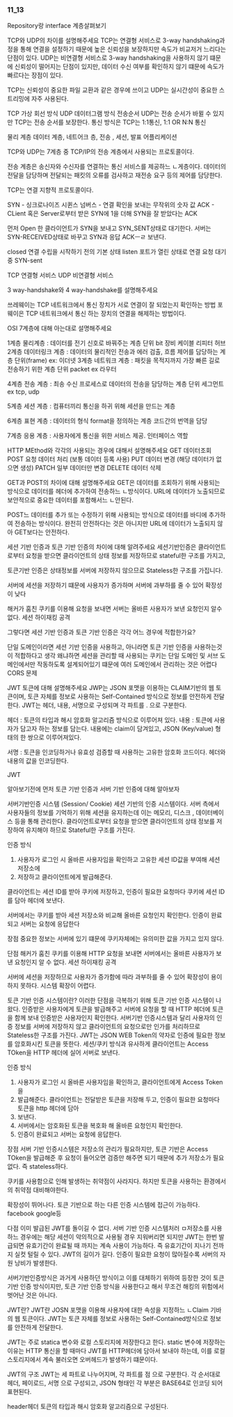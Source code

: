 ### 11_13

Repository랑 interface 계층살펴보기


TCP와 UDP의 차이를 설명해주세요
TCP는 연결형 서비스로 3-way handshaking과정을 통해 연결을 설정하기 때문에 높은 신뢰성을
보장하지만 속도가 비교저거 느리다는 단점이 있다. 
UDP는 비연결형 서비스로 3-way handshaking을 사용하지 않기 떄문에 신뢰성이 떨어지는
단점이 있지만, 데이터 수신 여부를 확인하지 않기 떄문에 속도가 빠르다는 장점이 있다. 

TCP는 신뢰성이 중요한 파일 교환과 같은 경우에 쓰이고 UDP는 실시간성이 중요한
스트리밍에 자주 사용된다. 

TCP 가상 회선 방식 UDP 데이터그램 방식
전송순서 UDP는 전송 순서가 바뀔 수 있지만 TCP는 전송 순서를 보장한다. 
통신 방식은 TCP는 1:1통신, 1:1 OR N:N 통신

물리 계층 데이터 계층, 네트어크 층, 전송 , 세션, 발표 어플리케이션

TCP와 UDP는 7계층 중 TCP/IP의 전송 계층에서 사용되는 프로토콜이다. 

전송 계층은 송신자와 수신자를 연결하는 통신 서비스를 제공하느 ㄴ게층이다. 
데이터의 전달을 담당하며 전달되는 패킷의 오류를 검사하고 재전송 요구 등의 제어를 
담당한다. 

TCP는 연결 지향적 프로토콜이다. 

SYN - 싱크로나이즈 시퀸스 넘버스 - 연결 확인을 보내는 무작위의 숫자 값
ACK - CLient 혹은 Server로부터 받은 SYN에 1을 더해 SYN을 잘 받았다는 ACK

먼저 Open 한 클라이언트가 SYN을 보내고 SYN_SENT상태로 대기한다. 
서버는 SYN-RECEIVED상태로 바꾸고 SYN과 응답 ACKㅡㄹ 보낸다. 

closed 연결 수립을 시작하기 전의 기본 상태
listen 포트가 열린 상태로 연결 요청 대기 중
SYN-sent 

TCP 연결형 서비스 
UDP 비연결형 서비스 

3 way-handshake와 4 way-handshake를 설명해주세요

쓰레웨이는 TCP 네트워크에서 통신 장치가 서로 연결이 잘 되었는지 확인하는 방법
포웨이은 TCP 네트워크에서 통신 하는 장치의 연결을 해제하는 방법이다. 

OSI 7계층에 대해 아는대로 설명해주세요

1계층 물리계층 : 데이터를 전기 신호로 바꿔주는 계층 단위 bit 장비 케이블 리피터 허브
2계층 데이터링크 계층 : 데이터의 물리적인 전송과 에러 검출, 흐름 제어를 담당하는 계층
단위(frame) ex: 이더넷
3계층 네트워크 계층 : 패킷을 목적지까지 가장 빠른 길로 전송하기 위한 계층
단위 packet ex 라우터

4계층 전송 계층 : 최송 수신 프로세스로 데이터의 전송을 담당하는 계층 
단위 세그먼트 ex tcp, udp

5계층 세션 계층 : 컴퓨터끼리 통신을 하귀 위해 세션을 만드는 계층

6계층 표현 계층 : 데이터의 형식 format을 정의하는 계층 코드간의 번역을 담당

7계층 응용 계층 : 사용자에게 통신을 위한 서비스 제공. 인터페이스 역할


HTTP MEthod와 각각의 사용되는 경우에 대해서 설명해주세요
GET 데이터조회
POST 요청 데이터 처리 (보통 데이터 등록 사용)
PUT 데이터 변경 (해당 데이터가 없으면 생성)
PATCH 일부 데이터만 변경
DELETE 데이터 삭제

GET과 POST의 차이에 대해 설명해주세요
GET은 데이터를 조회하기 위해 사용되는 방식으로 데이터를 헤더에 추가하여 전송하느 ㄴ방식이다. 
URL에 데이터가 노출되므로 보안적으로 중요한 데이터를 포함해서느 ㄴ안된다. 

POST느 데이터를 추가 또는 수정하기 위해 사용되는 방식으로 데이터를 바디에 
추가하여 전송하는 방식이다. 
완전히 안전하다는 것은 아니지만 URL에 데이터가 노출되지 않아 GET보다는 안전하다. 

세션 기반 인증과 토큰 기반 인증의 차이에 대해 알려주세요
세션기반인증은 클라이언트로부터 요청을 받으면 클라이언트의 상태 정보를 저장하므로 
stateful한 구조를 가지고, 

토큰기반 인증은 상태정보를 서버에 저장하지 않으므로 Stateless한 구조를 가집니다. 


서버에 세션을 저장하기 떄문에 사용자가 증가하며 서버에 과부하를 줄 수 있어 
확장성이 낮다

해커가 훔친 쿠키를 이용해 요청을 보내면 서버는 올바른 사용자가 보낸 요청인지 알수 없다. 
세션 하이재킹 공격

그렇다면 세션 기반 인증과 토큰 기반 인증은 각각 어느 경우에 적합한가요?

단일 도메인이라면 세션 기반 인증을 사용하고, 아니라면 토큰 기반 인증을 사용하는것이
적합하다고 생각
왜냐하면 세션을 관리할 때 사용되는 쿠키는 단일 도메인 및 서브 도메인에서만 작동하도록
설계되어있기 떄문에 여러 도메인에서 관리하는 것은 어렵다 CORS 문제

JWT 토큰에 대해 설명해주세요
JWP는 JSON 포맷을 이용하는 CLAIM기반의 웹 토큰이며, 토큰 자체를 정보로 사용하는
Self-Contained 방식으로 정보를 안전하게 전달한다. 
JWT는 헤더, 내용, 서명으로 구성되며 각 파트를 . 으로 구분한다. 

헤더 : 토큰의 타입과 해시 암호화 알고리즘 방식으로 이루어져 있다. 
내용 : 토큰에 사용자가 담고자 하는 정보를 담는다. 내용에는 claim이 담겨있고, 
JSON (Key/value) 형태의 한 쌍으로 이루어져있다. 

서명 : 토큰을 인코딩하거나 유효성 검증할 때 사용하는 고유한 암호화 코드이다. 
헤더와 내용의 값을 인코딩한다. 

JWT

알아보기전에 먼저 토큰 기반 인증과 서버 기반 인증에 대해 알아보자 

서버기반인증 시스템 (Session/ Cookie)
세션 기반의 인증 시스템이다. 서버 측에서 사용자들의 정보를 기억하기 위해 세션을 유지하는데
이는 메모리, 디스크 , 데이터베이스 등을 통해 관리한다. 
클라이언트로부터 요청을 받으면 클라이언트의 상태 정보를 저장하여 유지해야 하므로 
Stateful한 구조를 가진다. 

인증 방식
1. 사용자가 로그인 시 올바른 사용자임을 확인하고 고유한 세션 ID값을 부여해 세션 저장소에
2. 저장하고 클라이언트에게 발급해준다.

클라이언트는 세션 ID를 받아 쿠키에 저장하고, 인증이 필요한 요청마다 쿠키에 세션 ID
를 담아 헤더에 보낸다. 

서버에서는 쿠키를 받아 세션 저장소와 비교해 올바른 요청인지 확인한다. 
인증이 완료되고 서버는 요청에 응답한다

장점
중요한 정보는 서버에 있기 떄문에 쿠키자체에는 유의미한 값을 가지고 있지 않다. 

단점
해커가 훔친 쿠키를 이용해 HTTP 요청을 보내면 서버에서는 올바른 사용자가 보낸 요청인지
알 수 없다. 세션 하이재킹 공격

서버에 세션을 저장하므로 사용자가 증가함에 따라 과부하를 줄 수 있어
확장성이 용이하지 못하다. 
시스템 확장이 어렵다. 

토큰 기반 인증 시스템이란?
이러한 단점을 극복하기 위해 토큰 기반 인증 시스템이 나왔다. 
인증받은 사용자에게 토큰을 발급해주고 서버에 요청을 할 때 HTTP 헤더에 
토큰을 함께 보내 인증받은 사용자인지 확인한다. 
서버기반 인증시스템과 달리 사용자의 인증 정보를 서버에 저장하지 않고 클라이언트의
요청으로만 인가를 처리하므로 Stateless한 구조를 가진다. 
JWT는 JSON WEB Token의 약자로 인증에 필요한 정보를 암호화시킨 토큰을 뜻한다. 
세션/쿠키 방식과 유사하게 클라이언트는 Access TOken을 HTTP 헤더에 실어 
서버로 보낸다. 

인증 방식
1. 사용자가 로그인 시 올바른 사용자임을 확인하고, 클라이언트에게 Access Token을
2. 발급해준다. 
클라이언트는 전달받은 토큰을 저장해 두고, 인증이 필요한 요청마다 토큰을 http 헤더에 담아
3. 보낸다. 
4. 서버에서는 암호화된 토큰을 복호화 해 올바른 요청인지 확인한다. 
5. 인증이 완료되고 서버는 요청에 응답한다. 

장점 
서버 기반 인증시스템은 저장소의 관리가 필요하지만, 토큰 기반은 Access TOken을 
발급해준 후 요청이 들어오면 검증만 해주면 되기 때문에 추가 저장소가 필요 없다. 
즉 stateless하다. 

쿠키를 사용함으로 인해 발생하는 취약점이 사라지다. 하지만 토큰을 사용하는 환경에서의 취약점
대비해야한다. 

확장성이 뛰어나다. 토큰 기반으로 하는 다른 인증 시스템에 접근이 가능하다. 
facebook google등

다점
이미 발급된 JWT를 돌이길 수 없다. 서버 기반 인증 시스템처러 ㅁ저장소를 사용하느 경우에는
해당 세션이 악의적으로 사용될 경우 지워버리면 되지만 JWT는 한번 발급되면 유효기간이 완료될 때 까지는 
계속 사용이 가능하다. 
즉 유효기간이 지나기 전까지 실컷 털릴 수 있다. 
JWT의 길이가 길다. 인증이 필요한 요청이 많아질수록 서버의 자원 낭비가 발생한다. 

서버기반인증방식은 과거게 사용하던 방식이고 이를 대체하기 위하여 등장한 것이 토큰 기반 인증
방식이지만, 
토큰 기반 인증 방식을 사용한다고 해서 무조건 해킹의 위험에서 벗어난 것은 아니다. 

JWT란?
JWT란 JOSN 포맷을 이용해 사용자에 대한 속성을 지정하느 ㄴClaim 기바의 웹 토큰이다. 
JWT는 토큰 자체를 정보로 사용하는 Self-Contained방식으로 정보를 안전하게 전달한다. 

JWT는 주로 statica 변수와 로컬 스토리지에 저장한다고 한다. static 변수에 저장하는 
이유는 HTTP 통신을 할 때마다 JWT를 HTTP헤더에 담아서 보내야 하는데, 이를 
로컬 스토리지에서 계속 불러오면 오버헤드가 발생하기 떄문이다. 

JWT의 구조
JWT는 세 파트로 나누어지며, 각 파트를 점 으로 구분한다. 
각 순서대로 헤더, 페이로드, 서명 으로 구성되고, 
JSON 형태인 각 부분은 BASE64로 인코딩 되어표현된다. 

header헤더
토큰의 타입과 해시 암호화 알고리즘으로 구성된다. 









































